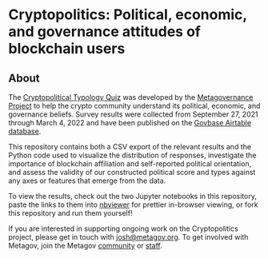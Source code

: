 # Cryptopolitics: Political, economic, and governance attitudes of blockchain users

## About
The [Cryptopolitical Typology Quiz](https://metagov.typeform.com/cryptopolitics) was developed by the [Metagovernance Project](https://metagov.org/) to help the crypto community understand its political, economic, and governance beliefs. Survey results were collected from September 27, 2021 through March 4, 2022 and have been published on the [Govbase Airtable database](https://airtable.com/shr9LYMni8pBUVD6q/tblvwbt4KFm8MOSUQ). 

This repository contains both a CSV export of the relevant results and the Python code used to visualize the distribution of responses, investigate the importance of blockchain affiliation and self-reported political orientation, and assess the validity of our constructed political score and types against any axes or features that emerge from the data.

To view the results, check out the two Jupyter notebooks in this repository, paste the links to them into [nbviewer](https://nbviewer.org/) for prettier in-browser viewing, or fork this repository and run them yourself!

If you are interested in supporting ongoing work on the Cryptopolitics project, please get in touch with [josh@metagov.org](josh@metagov.org). To get involved with Metagov, join the Metagov [community](https://metagov.pubpub.org/) or [staff](https://opencollective.com/metagov).
